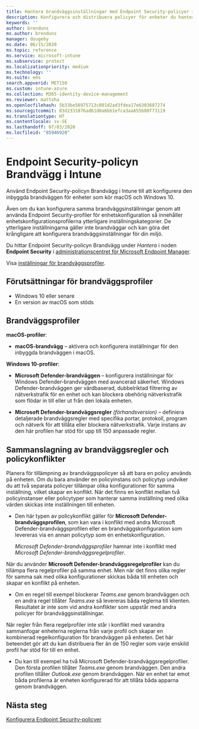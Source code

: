 ```yaml
---
title: Hantera brandväggsinställningar med Endpoint Security-policyer i Microsoft Intune | Microsoft Docs
description: Konfigurera och distribuera policyer för enheter du hanterar med Endpoint Security-policyn Brandvägg i Microsoft Endpoint Manager.
keywords: ''
author: brenduns
ms.author: brenduns
manager: dougeby
ms.date: 06/15/2020
ms.topic: reference
ms.service: microsoft-intune
ms.subservice: protect
ms.localizationpriority: medium
ms.technology: ''
ms.suite: ems
search.appverid: MET150
ms.custom: intune-azure
ms.collection: M365-identity-device-management
ms.reviewer: mattsha
ms.openlocfilehash: 5b33be56975713c801d2ad3fdea17e6303687274
ms.sourcegitcommit: 03d2331876ad61d0a6bb1efca3aa655b88f73119
ms.translationtype: HT
ms.contentlocale: sv-SE
ms.lasthandoff: 07/03/2020
ms.locfileid: "85946920"
---
```

# <a name="firewall-policy-for-endpoint-security-in-intune"></a>Endpoint Security-policyn Brandvägg i Intune

Använd Endpoint Security-policyn Brandvägg i Intune till att konfigurera den inbyggda brandväggen för enheter som kör macOS och Windows 10.

Även om du kan konfigurera samma brandväggsinställningar genom att använda Endpoint Security-profiler för enhetskonfiguration så innehåller enhetskonfigurationsprofilerna ytterligare inställningskategorier. De ytterligare inställningarna gäller inte brandväggar och kan göra det krångligare att konfigurera brandväggsinställningar för din miljö.

Du hittar Endpoint Security-policyn Brandvägg under *Hantera* i noden **Endpoint Security** i [administrationscentret för Microsoft Endpoint Manager](https://go.microsoft.com/fwlink/?linkid=2109431).

Visa [inställningar för brandväggsprofiler](../protect/endpoint-security-Firewall-profile-settings.md).

## <a name="prerequisites-for-firewall-profiles"></a>Förutsättningar för brandväggsprofiler

- Windows 10 eller senare
- En version av macOS som stöds

## <a name="firewall-profiles"></a>Brandväggsprofiler

**macOS-profiler**:

- **macOS-brandvägg** – aktivera och konfigurera inställningar för den inbyggda brandväggen i macOS.

**Windows 10-profiler**:

- **Microsoft Defender-brandväggen** – konfigurera inställningar för Windows Defender-brandväggen med avancerad säkerhet. Windows Defender-brandväggen ger värdbaserad, dubbelriktad filtrering av nätverkstrafik för en enhet och kan blockera obehörig nätverkstrafik som flödar in till eller ut från den lokala enheten.

- **Microsoft Defender-brandväggsregler** *(förhandsversion)* – definiera detaljerade brandväggsregler med specifika portar, protokoll, program och nätverk för att tillåta eller blockera nätverkstrafik. Varje instans av den här profilen har stöd för upp till 150 anpassade regler.

## <a name="firewall-rule-mergers-and-policy-conflicts"></a>Sammanslagning av brandväggsregler och policykonflikter

Planera för tillämpning av brandväggspolicyer så att bara en policy används på enheten. Om du bara använder en policyinstans och policytyp undviker du att två separata policyer tillämpar olika konfigurationer för samma inställning, vilket skapar en konflikt. När det finns en konflikt mellan två policyinstanser eller policytyper som hanterar samma inställning med olika värden skickas inte inställningen till enheten.

- Den här typen av policykonflikt gäller för **Microsoft Defender-brandväggsprofilen**, som kan vara i konflikt med andra Microsoft Defender-brandväggsprofilen eller en brandväggskonfiguration som levereras via en annan policytyp som en enhetskonfiguration.

  *Microsoft Defender-brandväggsprofiler* hamnar inte i konflikt med *Microsoft Defender-brandväggsregelprofiler*.

När du använder **Microsoft Defender-brandväggsregelprofiler** kan du tillämpa flera regelprofiler på samma enhet. Men när det finns olika regler för samma sak med olika konfigurationer skickas båda till enheten och skapar en konflikt på enheten.

- Om en regel till exempel blockerar *Teams.exe* genom brandväggen och en andra regel tillåter *Teams.exe* så levereras båda reglerna till klienten. Resultatet är inte som vid andra konflikter som uppstår med andra policyer för brandväggsinställningar.

När regler från flera regelprofiler inte står i konflikt med varandra sammanfogar enheterna reglerna från varje profil och skapar en kombinerad regelkonfiguration för brandväggen på enheten. Det här beteendet gör att du kan distribuera fler än de 150 regler som varje enskild profil har stöd för till en enhet.

- Du kan till exempel ha två Microsoft Defender-brandväggsregelprofiler. Den första profilen tillåter *Teams.exe* genom brandväggen. Den andra profilen tillåter *Outlook.exe* genom brandväggen. När en enhet tar emot båda profilerna är enheten konfigurerad för att tillåta båda apparna genom brandväggen.

## <a name="next-steps"></a>Nästa steg

[Konfigurera Endpoint Security-policyer](../protect/endpoint-security-policy.md#create-an-endpoint-security-policy)
